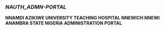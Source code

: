 ### *NAUTH_ADMN-PORTAL*
**NNAMDI AZIKIWE UNIVERSITY TEACHING HOSPITAL NNEWICH NNEWI ANAMBRA STATE NIGERIA ADMINISTRATION PORTAL**
